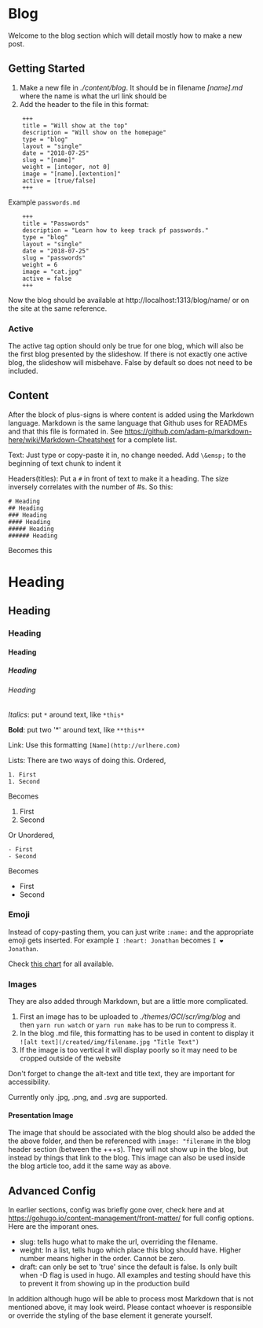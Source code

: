 # Blog
Welcome to the blog section which will detail mostly how to make a new post.

## Getting Started

1. Make a new file in *./content/blog*. It should be in filename *[name].md* where the name is what the url link should be
1. Add the header to the file in this format:
```
    +++
    title = "Will show at the top"
    description = "Will show on the homepage"
    type = "blog"
    layout = "single"
    date = "2018-07-25"
    slug = "[name]"
    weight = [integer, not 0]
    image = "[name].[extention]" 
    active = [true/false]
    +++
```
Example `passwords.md`
```
    +++
    title = "Passwords"
    description = "Learn how to keep track pf passwords."
    type = "blog"
    layout = "single"
    date = "2018-07-25"
    slug = "passwords"
    weight = 6
    image = "cat.jpg"
    active = false
    +++
```
Now the blog should be available at http://localhost:1313/blog/name/ or on the site at the same reference.

### Active
The active tag option should only be true for one blog, which will also be the first blog presented by the slideshow. If there is not exactly one active blog, the slideshow will misbehave. False by default so does not need to be included.

## Content

After the block of plus-signs is where content is added using the Markdown language. Markdown is the same language that Github uses for READMEs and that this file is formated in. See https://github.com/adam-p/markdown-here/wiki/Markdown-Cheatsheet for a complete list.

Text: Just type or copy-paste it in, no change needed. Add `\&emsp;` to the beginning of text chunk to indent it

Headers(titles): Put a `#` in front of text to make it a heading. The size inversely correlates with the number of #s.
So this:
```
# Heading
## Heading
### Heading
#### Heading
##### Heading
###### Heading
```
Becomes this
# Heading
## Heading
### Heading
#### Heading
##### Heading
###### Heading

*Italics*: put `*` around text, like `*this*`

**Bold**: put two '*' around text, like `**this**`

Link: Use this formatting   `[Name](http://urlhere.com)`

Lists: There are two ways of doing this.
Ordered,
```
1. First 
1. Second
```
Becomes
1. First
2. Second

Or Unordered,
```
- First 
- Second
```
Becomes
- First 
- Second

### Emoji
Instead of copy-pasting them, you can just write `:name:` and the appropriate emoji gets inserted.
For example ```I :heart: Jonathan``` becomes ```I ❤️ Jonathan```.

Check [this chart](https://www.webpagefx.com/tools/emoji-cheat-sheet/) for all available. 

### Images
They are also added through Markdown, but are a little more complicated.

1. First an image has to be uploaded to *./themes/GCI/scr/img/blog* and then `yarn run watch` or `yarn run make` has to be run to compress it.
1. In the blog .md file, this formatting has to be used in content to display it `![alt text](/created/img/filename.jpg "Title Text")`
1. If the image is too vertical it will display poorly so it may need to be cropped outside of the website

Don't forget to change the alt-text and title text, they are important for accessibility. 

Currently only .jpg, .png, and .svg are supported.

#### Presentation Image
The image that should be associated with the blog should also be added the the above folder, and then be referenced with `image: "filename` in the blog header section (between the +++s). They will not show up in the blog, but instead by things that link to the blog. This image can also be used inside the blog article too, add it the same way as above. 

## Advanced Config

In earlier sections, config was briefly gone over, check here and at https://gohugo.io/content-management/front-matter/ for full config options. Here are the imporant ones.

- slug: tells hugo what to make the url, overriding the filename.
- weight: In a list, tells hugo which place this blog should have. Higher number means higher in the order. Cannot be zero.
- draft: can only be set to 'true' since the default is false. Is only built when -D flag is used in hugo. All examples and testing should have this to prevent it from showing up in the production build 

In addition although hugo will be able to process most Markdown that is not mentioned above, it may look weird. Please contact whoever is responsible or override the styling of the base element it generate yourself.  

